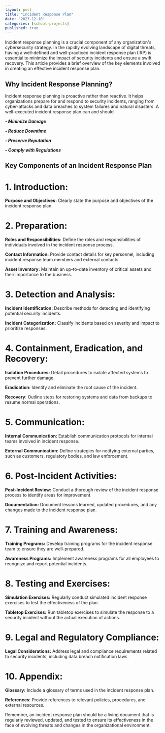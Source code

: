 ```yaml
---
layout: post
title: "Incident Response Plan"
date: "2023-12-10"
categories: [school-projects]
published: true
---
```


Incident response planning is a crucial component of any organization's cybersecurity strategy. In the rapidly evolving landscape of digital threats, having a well-defined and well-practiced incident response plan (IRP) is essential to minimize the impact of security incidents and ensure a swift recovery. This article provides a brief overview of the key elements involved in creating an effective incident response plan.

## Why Incident Response Planning?

Incident response planning is proactive rather than reactive. It helps organizations prepare for and respond to security incidents, ranging from cyber-attacks and data breaches to system failures and natural disasters. A well-executed incident response plan can and should

***- Minimize Damage***

***- Reduce Downtime***

***- Preserve Reputation***

***- Comply with Regulations***

## Key Components of an Incident Response Plan

# 1. Introduction:

**Purpose and Objectives:** Clearly state the purpose and objectives of the incident response plan.

# 2. Preparation:

**Roles and Responsibilities:** Define the roles and responsibilities of individuals involved in the incident response process.

**Contact Information:** Provide contact details for key personnel, including incident response team members and external contacts.

**Asset Inventory:** Maintain an up-to-date inventory of critical assets and their importance to the business.

# 3. Detection and Analysis:

**Incident Identification:** Describe methods for detecting and identifying potential security incidents.

**Incident Categorization:** Classify incidents based on severity and impact to prioritize responses.

# 4. Containment, Eradication, and Recovery:

**Isolation Procedures:** Detail procedures to isolate affected systems to prevent further damage.

**Eradication:** Identify and eliminate the root cause of the incident.

**Recovery:** Outline steps for restoring systems and data from backups to resume normal operations.

# 5. Communication:

**Internal Communication:** Establish communication protocols for internal teams involved in incident response.

**External Communication:** Define strategies for notifying external parties, such as customers, regulatory bodies, and law enforcement.

# 6. Post-Incident Activities:

**Post-Incident Review:** Conduct a thorough review of the incident response process to identify areas for improvement.

**Documentation:** Document lessons learned, updated procedures, and any changes made to the incident response plan.

# 7. Training and Awareness:

**Training Programs:** Develop training programs for the incident response team to ensure they are well-prepared.

**Awareness Programs:** Implement awareness programs for all employees to recognize and report potential incidents.

# 8. Testing and Exercises:

**Simulation Exercises:** Regularly conduct simulated incident response exercises to test the effectiveness of the plan.

**Tabletop Exercises:** Run tabletop exercises to simulate the response to a security incident without the actual execution of actions.

# 9. Legal and Regulatory Compliance:

**Legal Considerations:** Address legal and compliance requirements related to security incidents, including data breach notification laws.

# 10. Appendix:

**Glossary:** Include a glossary of terms used in the incident response plan.

**References:** Provide references to relevant policies, procedures, and external resources.

Remember, an incident response plan should be a living document that is regularly reviewed, updated, and tested to ensure its effectiveness in the face of evolving threats and changes in the organizational environment.